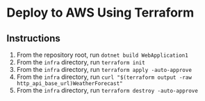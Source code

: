 # Deploy to AWS Using Terraform

## Instructions

1. From the repository root, run `dotnet build WebApplication1`
2. From the `infra` directory, run `terraform init`
3. From the `infra` directory, run `terraform apply -auto-approve`
4. From the `infra` directory, run `curl "$(terraform output -raw http_api_base_url)WeatherForecast"`
5. From the `infra` directory, run `terraform destroy -auto-approve`
